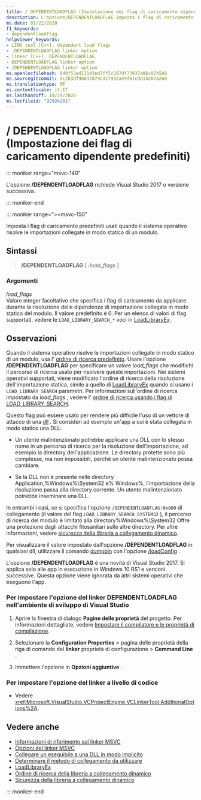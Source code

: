 ```yaml
---
title: / DEPENDENTLOADFLAG (Impostazione dei flag di caricamento dipendente predefiniti)
description: L'opzione/DEPENDENTLOADFLAG imposta i flag di caricamento dipendenti predefiniti per le DLL caricate da questo modulo.
ms.date: 01/22/2020
f1_keywords:
- dependentloadflag
helpviewer_keywords:
- LINK tool [C++], dependent load flags
- -DEPENDENTLOADFLAG linker option
- linker [C++], DEPENDENTLOADFLAG
- DEPENDENTLOADFLAG linker option
- /DEPENDENTLOADFLAG linker option
ms.openlocfilehash: 8d0f53ed13143ed7ff5c507df73937a86c07b5b8
ms.sourcegitcommit: 9c2b3df9b837879cd17932ae9f61cdd142078260
ms.translationtype: MT
ms.contentlocale: it-IT
ms.lasthandoff: 10/29/2020
ms.locfileid: "92924201"
---
```

# <a name="dependentloadflag-set-default-dependent-load-flags"></a>/ DEPENDENTLOADFLAG (Impostazione dei flag di caricamento dipendente predefiniti)

::: moniker range="msvc-140"

L'opzione **/DEPENDENTLOADFLAG** richiede Visual Studio 2017 o versione successiva.

::: moniker-end

::: moniker range=">=msvc-150"

Imposta i flag di caricamento predefiniti usati quando il sistema operativo risolve le importazioni collegate in modo statico di un modulo.

## <a name="syntax"></a>Sintassi

> **/DEPENDENTLOADFLAG** [ __:__*load_flags* ]

### <a name="arguments"></a>Argomenti

*load_flags*<br/>
Valore integer facoltativo che specifica i flag di caricamento da applicare durante la risoluzione delle dipendenze di importazione collegate in modo statico del modulo. Il valore predefinito è 0. Per un elenco di valori di flag supportati, vedere le `LOAD_LIBRARY_SEARCH_*` voci in [LoadLibraryEx](/windows/win32/api/libloaderapi/nf-libloaderapi-loadlibraryexw).

## <a name="remarks"></a>Osservazioni

Quando il sistema operativo risolve le importazioni collegate in modo statico di un modulo, usa l' [ordine di ricerca predefinito](/windows/win32/dlls/dynamic-link-library-search-order). Usare l'opzione **/DEPENDENTLOADFLAG** per specificare un valore *load_flags* che modifichi il percorso di ricerca usato per risolvere queste importazioni. Nei sistemi operativi supportati, viene modificato l'ordine di ricerca della risoluzione dell'importazione statica, simile a quello di [LoadLibraryEx](/windows/win32/api/libloaderapi/nf-libloaderapi-loadlibraryexa) quando si usano i `LOAD_LIBRARY_SEARCH` parametri. Per informazioni sull'ordine di ricerca impostato da *load_flags* , vedere l' [ordine di ricerca usando i flag di LOAD_LIBRARY_SEARCH](/windows/win32/dlls/dynamic-link-library-search-order#search-order-using-load_library_search-flags).

Questo flag può essere usato per rendere più difficile l'uso di un vettore di attacco di una [dll](/windows/win32/dlls/dynamic-link-library-security) . Si consideri ad esempio un'app a cui è stata collegata in modo statico una DLL:

- Un utente malintenzionato potrebbe applicare una DLL con lo stesso nome in un percorso di ricerca per la risoluzione dell'importazione, ad esempio la directory dell'applicazione. Le directory protette sono più complesse, ma non impossibili, perché un utente malintenzionato possa cambiare.

- Se la DLL non è presente nelle directory Application,%Windows%\System32 e% Windows%, l'importazione della risoluzione passa alla directory corrente. Un utente malintenzionato potrebbe inseminare una DLL.

In entrambi i casi, se si specifica l'opzione `/DEPENDENTLOADFLAG:0x800` di collegamento (il valore del flag `LOAD_LIBRARY_SEARCH_SYSTEM32` ), il percorso di ricerca del modulo è limitato alla directory%Windows%\System32 Offre una protezione dagli attacchi fitosanitari sulle altre directory. Per altre informazioni, vedere [sicurezza della libreria a collegamento dinamico](/windows/win32/dlls/dynamic-link-library-security).

Per visualizzare il valore impostato dall'opzione **/DEPENDENTLOADFLAG** in qualsiasi dll, utilizzare il comando [dumpbin](dumpbin-reference.md) con l'opzione [/loadConfig](loadconfig.md) .

L'opzione **/DEPENDENTLOADFLAG** è una novità di Visual Studio 2017. Si applica solo alle app in esecuzione in Windows 10 RS1 e versioni successive. Questa opzione viene ignorata da altri sistemi operativi che eseguono l'app.

### <a name="to-set-the-dependentloadflag-linker-option-in-the-visual-studio-development-environment"></a>Per impostare l'opzione del linker DEPENDENTLOADFLAG nell'ambiente di sviluppo di Visual Studio

1. Aprire la finestra di dialogo **Pagine delle proprietà** del progetto. Per informazioni dettagliate, vedere [Impostare il compilatore e le proprietà di compilazione](../working-with-project-properties.md).

1. Selezionare la **Configuration Properties** > pagina delle proprietà della riga di comando del **linker** proprietà di configurazione > **Command Line** .

1. Immettere l'opzione in **Opzioni aggiuntive** .

### <a name="to-set-this-linker-option-programmatically"></a>Per impostare l'opzione del linker a livello di codice

- Vedere <xref:Microsoft.VisualStudio.VCProjectEngine.VCLinkerTool.AdditionalOptions%2A>.

## <a name="see-also"></a>Vedere anche

- [Informazioni di riferimento sul linker MSVC](linking.md)
- [Opzioni del linker MSVC](linker-options.md)
- [Collegare un eseguibile a una DLL in modo implicito](../linking-an-executable-to-a-dll.md#linking-implicitly)
- [Determinare il metodo di collegamento da utilizzare](../linking-an-executable-to-a-dll.md#determining-which-linking-method-to-use)
- [LoadLibraryEx](/windows/win32/api/libloaderapi/nf-libloaderapi-loadlibraryexw)
- [Ordine di ricerca della libreria a collegamento dinamico](/windows/win32/Dlls/dynamic-link-library-search-order)
- [Sicurezza della libreria a collegamento dinamico](/windows/win32/dlls/dynamic-link-library-security)

::: moniker-end
